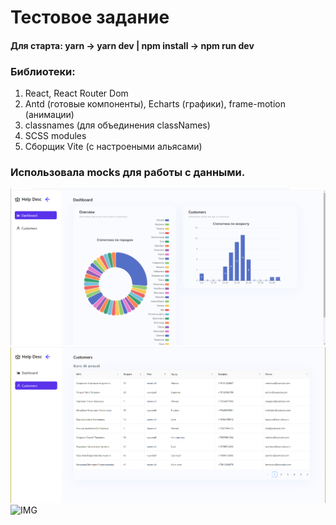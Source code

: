 # Тестовое задание
#### **Для старта: yarn -> yarn dev | npm install -> npm run dev**
### Библиотеки: 
1. React, React Router Dom
2. Antd (готовые компоненты), Echarts (графики), frame-motion (анимации)
3. classnames (для объединения classNames)
4. SCSS modules
5. Сборщик Vite (с настроеными альясами)
### Использовала mocks для работы с данными.
![IMG](images/site.png "Dashboard")
![IMG](images/site2.png "Customers")
![IMG](gif/sidebar_animation.gif "Customers")
